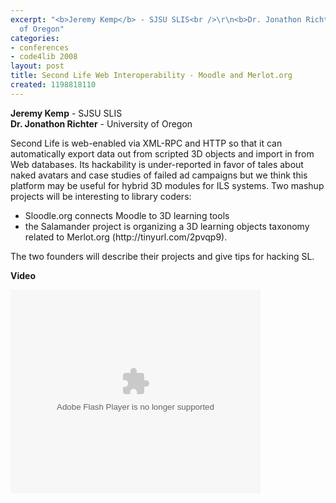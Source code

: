 ```yaml
---
excerpt: "<b>Jeremy Kemp</b> - SJSU SLIS<br />\r\n<b>Dr. Jonathon Richter</b> - University
  of Oregon"
categories:
- conferences
- code4lib 2008
layout: post
title: Second Life Web Interoperability - Moodle and Merlot.org
created: 1198818110
---
```

<b>Jeremy Kemp</b> - SJSU SLIS<br />
<b>Dr. Jonathon Richter</b> - University of Oregon<br />

Second Life is web-enabled via XML-RPC and HTTP so that it can automatically export data out from
scripted 3D objects and import in from Web databases. Its hackability is under-reported in favor of tales about naked avatars and case studies of failed ad campaigns but we think this platform may be useful for hybrid 3D modules for ILS systems. Two mashup projects will be interesting to library coders:
<ul>
<li> Sloodle.org connects Moodle to 3D learning tools</li>
<li> the Salamander project is organizing a 3D learning objects taxonomy related to Merlot.org (http://tinyurl.com/2pvqp9).</li>
</ul>
The two founders will describe their projects and give tips for hacking SL.

<b>Video</b>

<embed id="VideoPlayback" style="width:400px;height:326px" flashvars="" src="http://video.google.com/googleplayer.swf?docid=-3153699558549207576&hl=en" type="application/x-shockwave-flash"> </embed>
